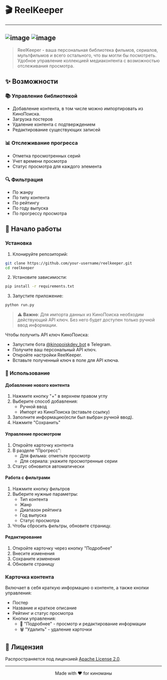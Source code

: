 # 🎬 ReelKeeper

---
![image](https://github.com/user-attachments/assets/c393da22-7b24-407c-9685-2c78a2ec2cbd)
![image](https://github.com/user-attachments/assets/1f062b32-8350-4eb7-ab49-26296d06f024)
---

> ReelKeeper - ваша персональная библиотека фильмов, сериалов, мультфильмов и всего остального, что вы могли бы посмотреть. Удобное управление коллекцией медиаконтента с возможностью отслеживания просмотра.

## ✨ Возможности

### 📚 Управление библиотекой
- Добавление контента, в том числе можно импортировать из КиноПоиска.
- Загрузка постеров
- Удаление контента с подтверждением
- Редактирование существующих записей

### 📊 Отслеживание прогресса
- Отметка просмотренных серий
- Учет времени просмотра
- Статус просмотра для каждого элемента

### 🔍 Фильтрация
- По жанру
- По типу контента
- По рейтингу
- По году выпуска
- По прогрессу просмотра

## 🚀 Начало работы

### Установка
1. Клонируйте репозиторий:
```bash
git clone https://github.com/your-username/reelkeeper.git
cd reelkeeper
```

2. Установите зависимости:
```bash
pip install -r requirements.txt
```

3. Запустите приложение:
```bash
python run.py
```

> ⚠️ **Важно**: Для импорта данных из КиноПоиска необходим действующий API ключ. Без него будет доступен только ручной ввод информации.

Чтобы получить API ключ КиноПоиска:
- Запустите бота [@kinopoiskdev_bot](https://t.me/kinopoiskdev_bot) в Telegram.
- Получите ваш персональный API ключ.
- Откройте настройки ReelKeeper.
- Вставьте полученный ключ в поле для API ключа.

### 📱 Использование

#### Добавление нового контента
1. Нажмите кнопку "+" в верхнем правом углу
2. Выберите способ добавления:
   - Ручной ввод
   - Импорт из КиноПоиска (вставьте ссылку)
3. Заполните информацию(если был выбран ручной ввод).
4. Нажмите "Сохранить"

#### Управление просмотром
1. Откройте карточку контента
2. В разделе "Прогресс":
   - Для фильма: отметьте просмотр
   - Для сериала: укажите просмотренные серии
3. Статус обновится автоматически

#### Работа с фильтрами
1. Нажмите кнопку фильтров
2. Выберите нужные параметры:
   - Тип контента
   - Жанр
   - Диапазон рейтинга
   - Год выпуска
   - Статус просмотра
3. Чтобы сбросить фильтры, обновите страницу.

#### Редактирование
1. Откройте карточку через кнопку "Подробнее"
2. Внесите изменения
3. Сохраните изменения
4. Обновите страницу

### Карточка контента
Включает в себя краткую информацию о контенте, а также кнопки управления:
   - Постер
   - Название и краткое описание
   - Рейтинг и статус просмотра
   - Кнопки управления:
      - 📝 "Подробнее" - просмотр и редактирование информации
      - 🗑️ "Удалить" - удаление карточки

## 📄 Лицензия

Распространяется под лицензией [Apache License 2.0](LICENSE).

---
<div align="center">
Made with ❤️ for киноманы
</div>
